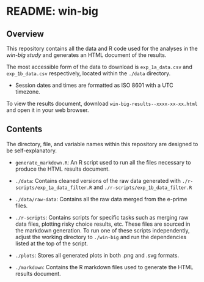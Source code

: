 # README: win-big

## Overview

This repository contains all the data and R code used for the analyses in the *win-big study* and generates an HTML document of the results.

The most accessible form of the data to download is `exp_1a_data.csv` and `exp_1b_data.csv` respectively, located within the `./data` directory.
  - Session dates and times are formatted as ISO 8601 with a UTC timezone.

To view the results document, download `win-big-results--xxxx-xx-xx.html` and open it in your web browser.

## Contents

The directory, file, and variable names within this repository are designed to be self-explanatory.

- `generate_markdown.R`: An R script used to run all the files necessary to produce the HTML results document.

- `./data`: Contains cleaned versions of the raw data generated with `./r-scripts/exp_1a_data_filter.R` and `./r-scripts/exp_1b_data_filter.R` 

- `./data/raw-data`: Contains all the raw data merged from the e-prime files.

- `./r-scripts`: Contains scripts for specific tasks such as merging raw data files, plotting risky choice results, etc. These files are sourced in the markdown generation. To run one of these scripts independently, adjust the working directory to `./win-big` and run the dependencies listed at the top of the script.

- `./plots`: Stores all generated plots in both .png and .svg formats.

- `./markdown`: Contains the R markdown files used to generate the HTML results document.
